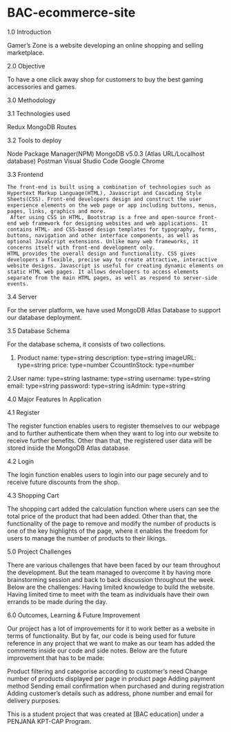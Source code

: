 # BAC-ecommerce-site

1.0 Introduction

Gamer’s Zone is a website developing an online shopping and selling marketplace.

2.0 Objective

To have a one click away shop for customers to buy the best gaming accessories and games.

3.0 Methodology

3.1 Technologies used

Redux
MongoDB
Routes

3.2 Tools to deploy 

Node Package Manager(NPM)
MongoDB v5.0.3 (Atlas URL/Localhost database)
Postman
Visual Studio Code
Google Chrome

3.3 Frontend

  	The front-end is built using a combination of technologies such as Hypertext Markup Language(HTML), Javascript and Cascading Style Sheets(CSS). Front-end developers design and construct the user experience elements on the web page or app including buttons, menus, pages, links, graphics and more.
 	 After using CSS in HTML, Bootstrap is a free and open-source front-end web framework for designing websites and web applications. It contains HTML- and CSS-based design templates for typography, forms, buttons, navigation and other interface components, as well as optional JavaScript extensions. Unlike many web frameworks, it concerns itself with front-end development only.
  	HTML provides the overall design and functionality. CSS gives developers a flexible, precise way to create attractive, interactive website designs. Javascript is useful for creating dynamic elements on static HTML web pages. It allows developers to access elements separate from the main HTML pages, as well as respond to server-side events.

3.4 Server

For the server platform, we have used MongoDB Atlas Database to support our database deployment.

3.5 Database Schema

For the database schema, it consists of two collections.
1. Product
name: type=string
description: type=string
imageURL: type=string
price: type=number
CcountInStock: type=number

2.User
name: type=string
lastname: type=string
username: type=string
email: type=string
password: type=string
isAdmin: type=string

4.0 Major Features In Application

4.1 Register

The register function enables users to register themselves to our webpage and to further authenticate them when they want to log into our website to receive further benefits. Other than that, the registered user data will be stored inside the MongoDB Atlas database.

4.2 Login

The login function enables users to login into our page securely and to receive future discounts from the shop.

4.3 Shopping Cart

The shopping cart added the calculation function where users can see the total price of the product that had been added. Other than that, the functionality of the page to remove and modify the number of products is one of the key highlights of the page, where it enables the freedom for users to manage the number of products to their likings.

5.0 Project Challenges

There are various challenges that have been faced by our team throughout the development. But the team managed to overcome it by having more brainstorming session and back to back discussion throughout the week. Below are the challenges:
Having limited knowledge to build the website.
Having limited time to meet with the team as individuals have their own errands to be made during the day.

6.0 Outcomes, Learning & Future Improvement

Our project has a lot of improvements for it to work better as a website in terms of functionality. But by far, our code is being used for future reference in any project that we want to make as our team has added the comments inside our code and side notes. Below are the future improvement that has to be made:

Product filtering and categorise according to customer’s need
Change number of products displayed per page in product page
Adding payment method
Sending email confirmation when purchased and during registration
Adding customer’s details such as address, phone number and email for delivery purposes.



This is a student project that was created at [BAC education] under a PENJANA KPT-CAP Program.
